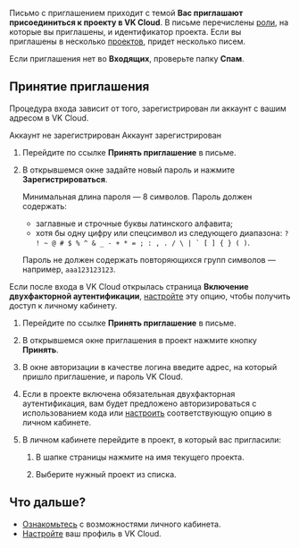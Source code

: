 Письмо с приглашением приходит с темой **Вас приглашают присоединиться к проекту в VK Cloud**. В письме перечислены [роли](../../concepts/rolesandpermissions), на которые вы приглашены, и идентификатор проекта. Если вы приглашены в несколько [проектов](../../concepts/projects), придет несколько писем.

Если приглашения нет во **Входящих**, проверьте папку **Спам**.

## Принятие приглашения

Процедура входа зависит от того, зарегистрирован ли аккаунт с вашим адресом в VK Cloud.

<tabs>
<tablist>
<tab>Аккаунт не зарегистрирован</tab>
<tab>Аккаунт зарегистрирован</tab>
</tablist>
<tabpanel>

1. Перейдите по ссылке **Принять приглашение** в письме.

1. В открывшемся окне задайте новый пароль и нажмите **Зарегистрироваться**.

    Минимальная длина пароля — 8 символов. Пароль должен содержать:

    - заглавные и строчные буквы латинского алфавита;
    - хотя бы одну цифру или спецсимвол из следующего диапазона: ``? ! ~ @ # $ % ^ & _ - + * = ; : , . / \ | ` [ ] { } ( )``.

    Пароль не должен содержать повторяющихся групп символов — например, ``aaa123123123``.

<info>

Если после входа в VK Cloud открылась страница **Включение двухфакторной аутентификации**, [настройте](../account-manage/manage-2fa/) эту опцию, чтобы получить доступ к личному кабинету.

</info>

</tabpanel>
<tabpanel>

1. Перейдите по ссылке **Принять приглашение** в письме.

1. В открывшемся окне приглашения в проект нажмите кнопку **Принять**.

1. В окне авторизации в качестве логина введите адрес, на который пришло приглашение, и пароль VK Cloud.

1. Если в проекте включена обязательная двухфакторная аутентификация, вам будет предложено авторизироваться с использованием кода или [настроить](../account-manage/manage-2fa/) соответствующую опцию в личном кабинете.

1. В личном кабинете перейдите в проект, в который вас пригласили:

    1. В шапке страницы нажмите на имя текущего проекта.

    2. Выберите нужный проект из списка.

</tabpanel>
</tabs>

## Что дальше?

- [Ознакомьтесь](/ru/base/account) с возможностями личного кабинета.
- [Настройте](/ru/tools-for-using-services/account/service-management/account-manage/editinfo) ваш профиль в VK Cloud.
